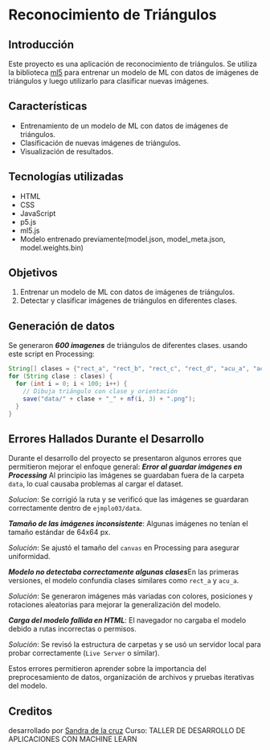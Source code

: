 # Reconocimiento de Triángulos

## Introducción
Este proyecto es una aplicación de reconocimiento de triángulos. Se utiliza la biblioteca [ml5](https://ml5js.org/) para entrenar un modelo de ML con datos de imágenes de triángulos y luego utilizarlo para clasificar nuevas imágenes.

## Características
- Entrenamiento de un modelo de ML con datos de imágenes de triángulos.
- Clasificación de nuevas imágenes de triángulos.
- Visualización de resultados.

## Tecnologías utilizadas
- HTML
- CSS
- JavaScript
- p5.js
- ml5.js
- Modelo entrenado previamente(model.json, model_meta.json, model.weights.bin)

## Objetivos
1. Entrenar un modelo de ML con datos de imágenes de triángulos.
2. Detectar y clasificar imágenes de triángulos en diferentes clases. 

## Generación de datos

Se generaron ***600 imagenes*** de triángulos de diferentes clases.
 usando este script en Processing:

```java
String[] clases = {"rect_a", "rect_b", "rect_c", "rect_d", "acu_a", "acu_b"};
for (String clase : clases) {
  for (int i = 0; i < 100; i++) {
    // Dibuja triángulo con clase y orientación
    save("data/" + clase + "_" + nf(i, 3) + ".png");
  }
}
```

## Errores Hallados Durante el Desarrollo
Durante el desarrollo del proyecto se presentaron algunos errores que permitieron mejorar el enfoque general:
***Error al guardar imágenes en Processing***
 Al principio las imágenes se guardaban fuera de la carpeta `data`, lo cual causaba problemas al cargar el dataset.

 *Solucion*:  Se corrigió la ruta y se verificó que las imágenes se guardaran correctamente dentro de `ejmplo03/data`.

***Tamaño de las imágenes inconsistente***: Algunas imágenes no tenían el tamaño estándar de 64x64 px.

*Solución*: Se ajustó el tamaño del `canvas` en Processing para asegurar uniformidad.

***Modelo no detectaba correctamente algunas clases***En las primeras versiones, el modelo confundía clases similares como `rect_a` y `acu_a`.

*Solución*: Se generaron imágenes más variadas con colores, posiciones y rotaciones aleatorias para mejorar la generalización del modelo.

***Carga del modelo fallida en HTML***: El navegador no cargaba el modelo debido a rutas incorrectas o permisos.

*Solución*: Se revisó la estructura de carpetas y se usó un servidor local para probar correctamente (`Live Server` o similar).

Estos errores permitieron aprender sobre la importancia del preprocesamiento de datos, organización de archivos y pruebas iterativas del modelo.

## Creditos
desarrollado por [Sandra de la cruz](https://github.com/Sandra120704/reconocimiento.git)
Curso: TALLER DE DESARROLLO DE APLICACIONES CON MACHINE LEARN
